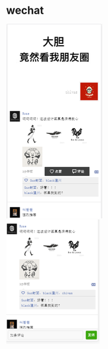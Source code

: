 # wechat
![image text](https://github.com/Chivasknight/wechat/blob/master/showImg/wechat.PNG)
![image text](https://github.com/Chivasknight/wechat/blob/master/showImg/addcomment.PNG)
